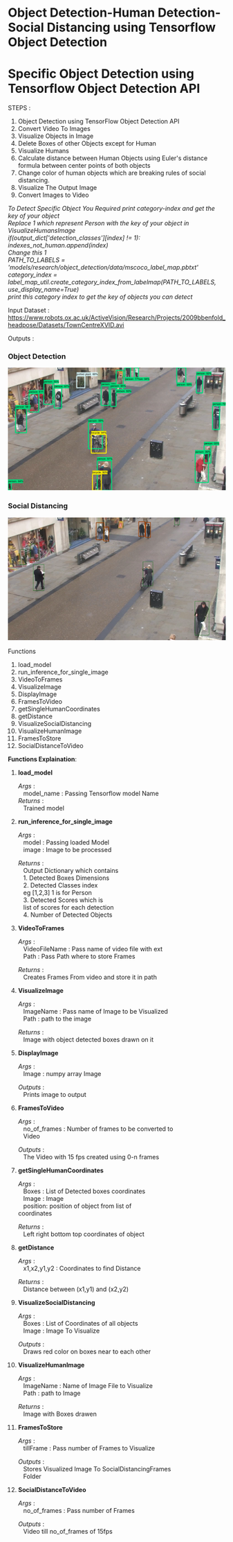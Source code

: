 # Object Detection-Human Detection-Social Distancing using Tensorflow Object Detection
# Specific Object Detection using Tensorflow Object Detection API

STEPS : 
1. Object Detection using TensorFlow Object Detection API
2. Convert Video To Images
3. Visualize Objects in Image
4. Delete Boxes of other Objects except for Human
5. Visualize Humans
6. Calculate distance between Human Objects using Euler's distance formula between center points of both objects
7. Change color of human objects which are breaking rules of social distancing.
8. Visualize The Output Image
9. Convert Images to Video

*To Detect Specific Object You Required print category-index and get the key of your object*<br>
*Replace 1 which represent Person with the key of your object in VisualizeHumansImage*<br>
*if(output_dict['detection_classes'][index] != 1):*<br>
        *indexes_not_human.append(index)*<br>
*Change this 1*<br>
*PATH_TO_LABELS = 'models/research/object_detection/data/mscoco_label_map.pbtxt'*<br>
*category_index = label_map_util.create_category_index_from_labelmap(PATH_TO_LABELS, use_display_name=True)*<br>
*print this category index to get the key of objects you can detect*<br>

Input Dataset : https://www.robots.ox.ac.uk/ActiveVision/Research/Projects/2009bbenfold_headpose/Datasets/TownCentreXVID.avi

Outputs :

<h3>Object Detection</h3>

<img src="objectDetection.png" alt="Object Detection Image">

<h3>Social Distancing</h3>

<img src="SocialDistancing.png" alt="Social Distancing Image">

Functions

1. load_model
2. run_inference_for_single_image
3. VideoToFrames
4. VisualizeImage
5. DisplayImage
6. FramesToVideo
7. getSingleHumanCoordinates
8. getDistance
9. VisualizeSocialDistancing
10. VisualizeHumanImage
11. FramesToStore
12. SocialDistanceToVideo

**Functions Explaination**:

1. **load_model** <br> 

    *Args*  :<br>
    &nbsp;&nbsp;&nbsp;model_name : Passing Tensorflow model Name<br>
    *Returns* : <br>
            &nbsp;&nbsp;&nbsp;Trained model<br>

2. **run_inference_for_single_image** <br>

    *Args* :<br>
          &nbsp;&nbsp;&nbsp;model : Passing loaded Model<br>
          &nbsp;&nbsp;&nbsp;image : Image to be processed<br>
    
    *Returns* : <br>
              &nbsp;&nbsp;&nbsp;Output Dictionary which contains<br>
              &nbsp;&nbsp;&nbsp;1. Detected Boxes Dimensions<br>
              &nbsp;&nbsp;&nbsp;2. Detected Classes index <br>
                 &nbsp;&nbsp;&nbsp;eg [1,2,3] 1 is for Person<br>
              &nbsp;&nbsp;&nbsp;3. Detected Scores which is <br>
                 &nbsp;&nbsp;&nbsp;list of scores for each detection<br>
              &nbsp;&nbsp;&nbsp;4. Number of Detected Objects<br>

3.  **VideoToFrames** <br>

    *Args* : <br>
          &nbsp;&nbsp;&nbsp;VideoFileName : Pass name of video file with ext <br>
          &nbsp;&nbsp;&nbsp;Path : Pass Path where to store Frames<br>
    
    *Returns* :<br>
            &nbsp;&nbsp;&nbsp;Creates Frames From video and store it in path<br>

4.  **VisualizeImage**<br>
    
    *Args* : <br>
          &nbsp;&nbsp;&nbsp;ImageName : Pass name of Image to be Visualized<br>
          &nbsp;&nbsp;&nbsp;Path : path to the image<br>
          
    *Returns* :<br>
            &nbsp;&nbsp;&nbsp;Image with object detected boxes drawn on it<br>

5. **DisplayImage**<br>

    *Args* :<br>
          &nbsp;&nbsp;&nbsp;Image : numpy array Image<br>
          
    *Outputs* :<br>
            &nbsp;&nbsp;&nbsp;Prints image to output<br>

6. **FramesToVideo**<br>

    *Args* :<br>
          &nbsp;&nbsp;&nbsp;no_of_frames : Number of frames to be converted to<br>
                &nbsp;&nbsp;&nbsp;Video<br>
                         
    *Outputs* :<br>
            &nbsp;&nbsp;&nbsp;The Video with 15 fps created using 0-n frames<br>

7. **getSingleHumanCoordinates**<br>

    *Args* :<br>
          &nbsp;&nbsp;&nbsp;Boxes : List of Detected boxes coordinates<br>
          &nbsp;&nbsp;&nbsp;Image : Image <br>
          &nbsp;&nbsp;&nbsp;position: position of object from list of <br>
                    coordinates<br>
                    
    *Returns* : <br>
            &nbsp;&nbsp;&nbsp;Left right bottom top coordinates of object<br>

8. **getDistance**<br>

    *Args* :<br>
          &nbsp;&nbsp;&nbsp;x1,x2,y1,y2 : Coordinates to find Distance<br>
          
    *Returns* :<br>
          &nbsp;&nbsp;&nbsp;Distance between (x1,y1) and (x2,y2)<br>

9. **VisualizeSocialDistancing**<br>

    *Args* :<br>
          &nbsp;&nbsp;&nbsp;Boxes : List of Coordinates of all objects<br>
          &nbsp;&nbsp;&nbsp;Image : Image To Visualize<br>
          
    *Outputs* :<br>
          &nbsp;&nbsp;&nbsp;Draws red color on boxes near to each other<br>

10. **VisualizeHumanImage**<br>

    *Args* :<br>
          &nbsp;&nbsp;&nbsp;ImageName : Name of Image File to Visualize<br>
          &nbsp;&nbsp;&nbsp;Path : path to Image<br>
          
    *Returns* :<br>
          &nbsp;&nbsp;&nbsp;Image with Boxes drawen<br>

11. **FramesToStore**<br>

    *Args* : <br>
          &nbsp;&nbsp;&nbsp;tillFrame : Pass number of Frames to Visualize<br>
          
    *Outputs* :<br>
            &nbsp;&nbsp;&nbsp;Stores Visualized Image To SocialDistancingFrames<br>
            &nbsp;&nbsp;&nbsp;Folder<br>

12. **SocialDistanceToVideo**<br>

    *Args* :<br>
          &nbsp;&nbsp;&nbsp;no_of_frames : Pass number of Frames<br>
          
    *Outputs* :<br>
            &nbsp;&nbsp;&nbsp;Video till no_of_frames of 15fps<br>
